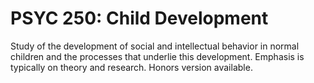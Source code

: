 # PSYC 250: Child Development

Study of the development of social and intellectual behavior in normal children and the processes that underlie this development. Emphasis is typically on theory and research. Honors version available.